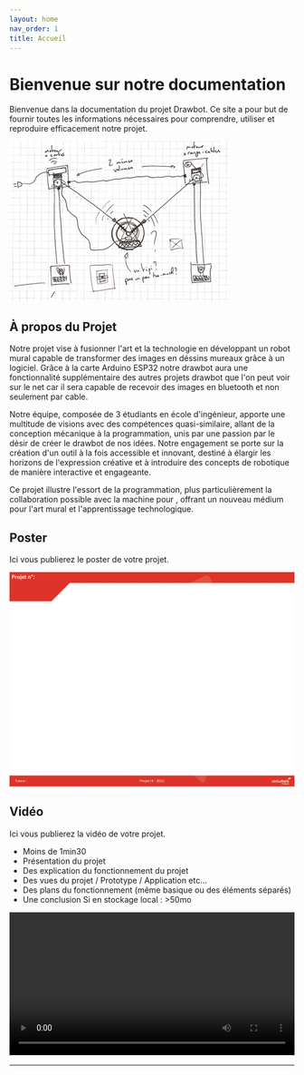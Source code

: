 ```yaml
---
layout: home
nav_order: 1
title: Accueil
---
```


# Bienvenue sur notre documentation

Bienvenue dans la documentation du projet Drawbot. Ce site a pour but de fournir toutes les informations nécessaires pour comprendre, utiliser et reproduire efficacement notre projet.

![Illustration vectorielle colorée avec un fond blanc, montrant un atelier équipé pour un projet de conception mécanique, électronique et informatique](images/2024-03-20_10h37_13.png)

## À propos du Projet

Notre projet vise à fusionner l'art et la technologie en développant un robot mural capable de transformer des images en déssins mureaux grâce à un logiciel. Grâce à la carte Arduino ESP32 notre drawbot aura une fonctionnalité supplémentaire des autres projets drawbot que l'on peut voir sur le net car il sera capable de recevoir des images en bluetooth et non seulement par cable.

Notre équipe, composée de 3 étudiants en école d'ingénieur, apporte une multitude de visions avec des compétences quasi-similaire, allant de la conception mécanique à la programmation, unis par une passion par le désir de créer le drawbot de nos idées. Notre engagement se porte sur la création d'un outil à la fois accessible et innovant, destiné à élargir les horizons de l'expression créative et à introduire des concepts de robotique de manière interactive et engageante.

Ce projet illustre l'essort de la programmation, plus particulièrement la collaboration possible avec la machine pour , offrant un nouveau médium pour l'art mural et l'apprentissage technologique.

## Poster

Ici vous publierez le poster de votre projet.

![Poster projet](images/poster.jpg)

## Vidéo

Ici vous publierez la vidéo de votre projet. 
- Moins de 1min30
- Présentation du projet 
- Des explication du fonctionnement du projet
- Des vues du projet / Prototype / Application etc... 
- Des plans du fonctionnement (même basique ou des éléments séparés)
- Une conclusion
Si en stockage local : >50mo

<video src="images/intro_amiens.mp4" controls title="Title"  style="width: 100%;"></video>

---
